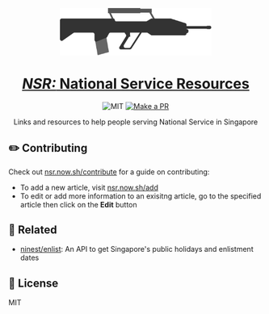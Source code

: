 <p align="center">
  <img align="center" width="300" src="./src/assets/svg/sar21.svg">
</p>

<h1 align="center">
  <a href="https://national-service.now.sh/"><i>NSR:</i> National Service Resources</a>
</h1>


<p align="center">
  <img src="https://img.shields.io/github/license/ninest/NSR?style=flat-square" alt="MIT" />

  <a href="http://makeapullrequest.com">
    <img src="https://img.shields.io/badge/PRs-welcome-brightgreen.svg?style=flat-square" alt="Make a PR">
  </a>
</p>

<p align="center">Links and resources to help people serving National Service in Singapore</p>

## ✏️ Contributing

Check out [nsr.now.sh/contribute](https://national-service.now.sh/contribute) for a guide on contributing:
- To add a new article, visit [nsr.now.sh/add](https://national-service.now.sh/add)
- To edit or add more information to an exisitng article, go to the specified article then click on the **Edit** button

## 🌴 Related

- [ninest/enlist](https://github.com/ninest/enlist): An API to get Singapore's public holidays and enlistment dates

## 📜 License
MIT